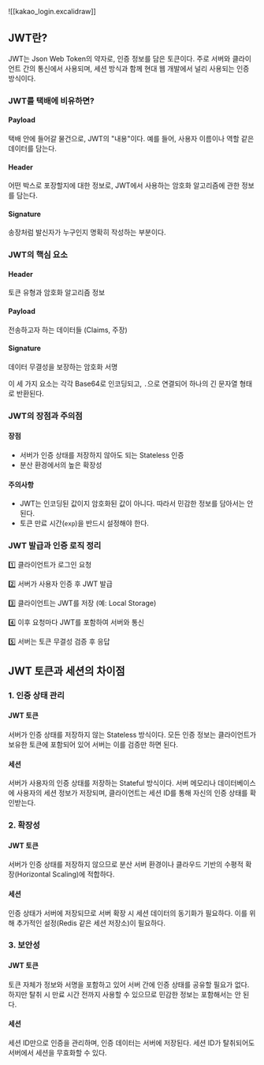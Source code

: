 ![[kakao_login.excalidraw]]

## JWT란?
JWT는 Json Web Token의 약자로, 인증 정보를 담은 토큰이다. 주로 서버와 클라이언트 간의 통신에서 사용되며, 세션 방식과 함께 현대 웹 개발에서 널리 사용되는 인증 방식이다.

### JWT를 택배에 비유하면?
#### Payload
택배 안에 들어갈 물건으로, JWT의 "내용"이다. 예를 들어, 사용자 이름이나 역할 같은 데이터를 담는다.

#### Header
어떤 박스로 포장할지에 대한 정보로, JWT에서 사용하는 암호화 알고리즘에 관한 정보를 담는다.

#### Signature
송장처럼 발신자가 누구인지 명확히 작성하는 부분이다.


### JWT의 핵심 요소
#### Header
토큰 유형과 암호화 알고리즘 정보

#### Payload
전송하고자 하는 데이터들 (Claims, 주장)

#### Signature
데이터 무결성을 보장하는 암호화 서명


이 세 가지 요소는 각각 Base64로 인코딩되고, `.`으로 연결되어 하나의 긴 문자열 형태로 반환된다.

  
### JWT의 장점과 주의점
#### **장점**
- 서버가 인증 상태를 저장하지 않아도 되는 Stateless 인증
- 분산 환경에서의 높은 확장성

#### **주의사항**
- JWT는 인코딩된 값이지 암호화된 값이 아니다. 따라서 민감한 정보를 담아서는 안 된다.
- 토큰 만료 시간(`exp`)을 반드시 설정해야 한다.


### JWT 발급과 인증 로직 정리
1️⃣ 클라이언트가 로그인 요청

2️⃣ 서버가 사용자 인증 후 JWT 발급

3️⃣ 클라이언트는 JWT를 저장 (예: Local Storage)

4️⃣ 이후 요청마다 JWT를 포함하여 서버와 통신

5️⃣ 서버는 토큰 무결성 검증 후 응답


## JWT 토큰과 세션의 차이점

### 1. 인증 상태 관리
#### JWT 토큰
서버가 인증 상태를 저장하지 않는 Stateless 방식이다. 
모든 인증 정보는 클라이언트가 보유한 토큰에 포함되어 있어 서버는 이를 검증만 하면 된다.

#### 세션
서버가 사용자의 인증 상태를 저장하는 Stateful 방식이다. 
서버 메모리나 데이터베이스에 사용자의 세션 정보가 저장되며, 클라이언트는 세션 ID를 통해 자신의 인증 상태를 확인받는다.

### 2. 확장성

#### JWT 토큰
서버가 인증 상태를 저장하지 않으므로 분산 서버 환경이나 클라우드 기반의 수평적 확장(Horizontal Scaling)에 적합하다.

####  세션
인증 상태가 서버에 저장되므로 서버 확장 시 세션 데이터의 동기화가 필요하다. 
이를 위해 추가적인 설정(Redis 같은 세션 저장소)이 필요하다.

### 3. 보안성
#### JWT 토큰
토큰 자체가 정보와 서명을 포함하고 있어 서버 간에 인증 상태를 공유할 필요가 없다. 하지만 탈취 시 만료 시간 전까지 사용할 수 있으므로 민감한 정보는 포함해서는 안 된다.

#### 세션
세션 ID만으로 인증을 관리하며, 인증 데이터는 서버에 저장된다. 세션 ID가 탈취되어도 서버에서 세션을 무효화할 수 있다.